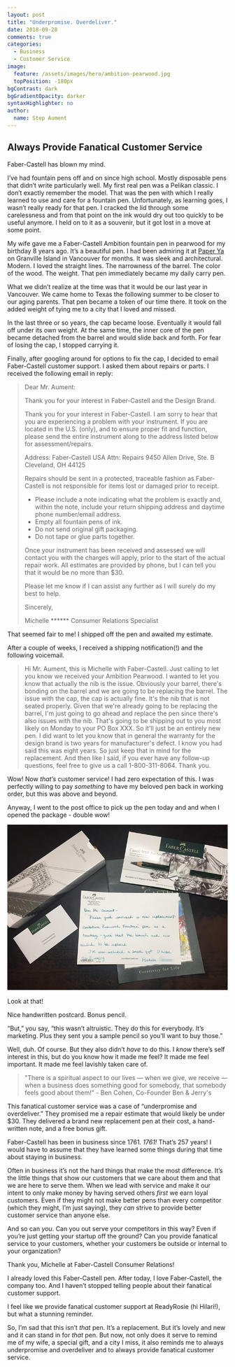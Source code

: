```yaml
---
layout: post
title: "Underpromise. Overdeliver."
date: 2018-09-28
comments: true
categories:
  - Business
  - Customer Service
image:
  feature: /assets/images/hero/ambition-pearwood.jpg
  topPosition: -180px
bgContrast: dark
bgGradientOpacity: darker
syntaxHighlighter: no
author:
  name: Step Aument
---
```


## Always Provide Fanatical Customer Service

Faber-Castell has blown my mind.

I’ve had fountain pens off and on since high school. Mostly disposable pens that didn’t write particularly well. My first real pen was a Pelikan classic. I don’t exactly remember the model. That was the pen with which I really learned to use and care for a fountain pen. Unfortunately, as learning goes, I wasn’t really ready for that pen. I cracked the lid through some carelessness and from that point on the ink would dry out too quickly to be useful anymore. I held on to it as a souvenir, but it got lost in a move at some point.

My wife gave me a Faber-Castell Ambition fountain pen in pearwood for my birthday 8 years ago. It’s a beautiful pen. I had been admiring it at [Paper Ya](http://paper-ya.com/) on Granville Island in Vancouver for months. It was sleek and architectural. Modern. I loved the straight lines. The narrowness of the barrel. The color of the wood. The weight. That pen immediately became my daily carry pen.

What we didn’t realize at the time was that it would be our last year in Vancouver. We came home to Texas the following summer to be closer to our aging parents. That pen became a token of our time there. It took on the added weight of tying me to a city that I loved and missed.

In the last three or so years, the cap became loose. Eventually it would fall off under its own weight. At the same time, the inner core of the pen became detached from the barrel and would slide back and forth. For fear of losing the cap, I stopped carrying it.

Finally, after googling around for options to fix the cap, I decided to email Faber-Castell customer support. I asked them about repairs or parts. I received the following email in reply:

<blockquote>
Dear Mr. Aument:

Thank you for your interest in Faber-Castell and the Design Brand.

Thank you for your interest in Faber-Castell. I am sorry to hear that you are experiencing a problem with your instrument. If you are located in the U.S. (only), and to ensure proper fit and function, please send the entire instrument along to the address listed below for assessment/repairs. 
 
Address:
Faber-Castell USA
Attn: Repairs
9450 Allen Drive, Ste. B
Cleveland, OH  44125
 
Repairs should be sent in a protected, traceable fashion as Faber-Castell is not responsible for items lost or damaged prior to receipt.

- Please include a note indicating what the problem is exactly and, within the note, include your return shipping address and daytime phone number/email address.  
- Empty all fountain pens of ink.  
- Do not send original gift packaging.  
- Do not tape or glue parts together.  
 
Once your instrument has been received and assessed we will contact you with the charges will apply, prior to the start of the actual repair work. All estimates are provided by phone, but I can tell you that it would be no more than $30. 
 
Please let me know if I can assist any further as I will surely do my best to help.

Sincerely,
 
Michelle ******
Consumer Relations Specialist
</blockquote>

That seemed fair to me! I shipped off the pen and awaited my estimate.

After a couple of weeks, I received a shipping notification(!) and the following voicemail.

<blockquote>
Hi Mr. Aument, this is Michelle with Faber-Castell. Just calling to let you know we received your Ambition Pearwood. I wanted to let you know that actually the nib is the issue. Obviously your barrel, there's bonding on the barrel and we are going to be replacing the barrel. The issue with the cap, the cap is actually fine. It's the nib that is not seated properly. Given that we're already going to be replacing the barrel, I'm just going to go ahead and replace the pen since there's also issues with the nib. That's going to be shipping out to you most likely on Monday to your PO Box XXX. So it'll just be an entirely new pen. I did want to let you know that in general the warranty for the design brand is two years for manufacturer's defect. I know you had said this was eight years. So just keep that in mind for the replacement. And then like I said, if you ever have any follow-up questions, feel free to give us a call 1-800-311-8064. Thank you.
</blockquote>

Wow! Now _that’s_ customer service! I had zero expectation of this. I was perfectly willing to pay _something_ to have my beloved pen back in working order, but this was above and beyond.

Anyway, I went to the post office to pick up the pen today and and when I opened the package - double wow!

![package-contents](/assets/images/posts/faber-castell-package.jpg)

Look at that!

Nice handwritten postcard. Bonus pencil.

“But,” you say, “this wasn’t altruistic. They do this for everybody. It’s marketing. Plus they sent you a sample pencil so you’ll want to buy those.”

Well, duh. Of course. But they also didn’t _have_ to do this. I _know_ there’s self interest in this, but do you know how it made me feel? It made me feel important. It made me feel lavishly taken care of.

<blockquote class="largeQuote">
"There is a spiritual aspect to our lives — when we give, we receive — when a business does something good for somebody, that somebody feels good about them!" - Ben Cohen, Co-Founder Ben & Jerry's</blockquote>

This fanatical customer service was a case of “underpromise and overdeliver.” They promised me a repair estimate that would likely be under $30. They delivered a brand new replacement pen at their cost, a hand-written note, and a free bonus gift.

Faber-Castell has been in business since 1761. _1761!_ That’s 257 years! I would have to assume that they have learned some things during that time about staying in business.

Often in business it’s not the hard things that make the most difference. It’s the little things that show our customers that we care about them and that we are here to serve them. When we lead with service and make it our intent to only make money by having served others _first_ we earn loyal customers. Even if they might not make better pens than every competitor (which they might, I’m just saying), they _can_ strive to provide better customer service than anyone else.

And so can _you_. Can you out serve your competitors in this way? Even if you’re just getting your startup off the ground? Can you provide fanatical service to your customers, whether your customers be outside or internal to your organization?

Thank you, Michelle at Faber-Castell Consumer Relations!

I already loved this Faber-Castell pen. After today, I love Faber-Castell, the company too. And I haven’t stopped telling people about their fanatical customer support.

I feel like we provide fanatical customer support at ReadyRosie (hi Hilari!), but what a stunning reminder.

So, I’m sad that this isn’t _that_ pen. It’s a replacement. But it’s lovely and new and it can stand in for _that_ pen. But now, not only does it serve to remind me of my wife, a special gift, and a city I miss, it also reminds me to always underpromise and overdeliver and to always provide fanatical customer service.

